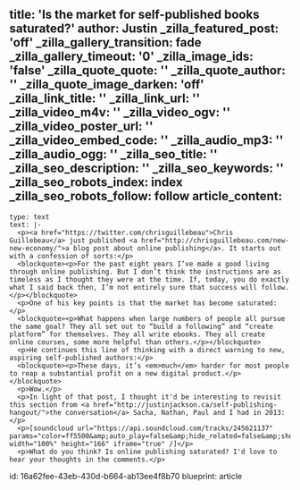 title: 'Is the market for self-published books saturated?'
author: Justin
_zilla_featured_post: 'off'
_zilla_gallery_transition: fade
_zilla_gallery_timeout: '0'
_zilla_image_ids: 'false'
_zilla_quote_quote: ''
_zilla_quote_author: ''
_zilla_quote_image_darken: 'off'
_zilla_link_title: ''
_zilla_link_url: ''
_zilla_video_m4v: ''
_zilla_video_ogv: ''
_zilla_video_poster_url: ''
_zilla_video_embed_code: ''
_zilla_audio_mp3: ''
_zilla_audio_ogg: ''
_zilla_seo_title: ''
_zilla_seo_description: ''
_zilla_seo_keywords: ''
_zilla_seo_robots_index: index
_zilla_seo_robots_follow: follow
article_content:
  -
    type: text
    text: |-
      <p><a href="https://twitter.com/chrisguillebeau">Chris Guillebeau</a> just published <a href="http://chrisguillebeau.com/new-new-economy/">a blog post about online publishing</a>. It starts out with a confession of sorts:</p>
      <blockquote><p>For the past eight years I’ve made a good living through online publishing. But I don’t think the instructions are as timeless as I thought they were at the time. If, today, you do exactly what I said back then, I’m not entirely sure that success will follow.</p></blockquote>
      <p>One of his key points is that the market has become saturated:</p>
      <blockquote><p>What happens when large numbers of people all pursue the same goal? They all set out to “build a following” and “create platform” for themselves. They all write ebooks. They all create online courses, some more helpful than others.</p></blockquote>
      <p>He continues this line of thinking with a direct warning to new, aspiring self-published authors:</p>
      <blockquote><p>These days, it’s <em>much</em> harder for most people to reap a substantial profit on a new digital product.</p></blockquote>
      <p>Wow.</p>
      <p>In light of that post, I thought it'd be interesting to revisit this section from <a href="http://justinjackson.ca/self-publishing-hangout/">the conversation</a> Sacha, Nathan, Paul and I had in 2013:</p>
      <p>[soundcloud url="https://api.soundcloud.com/tracks/245621137" params="color=ff5500&amp;auto_play=false&amp;hide_related=false&amp;show_comments=true&amp;show_user=true&amp;show_reposts=false" width="100%" height="166" iframe="true" /]</p>
      <p>What do you think? Is online publishing saturated? I'd love to hear your thoughts in the comments.</p>
id: 16a62fee-43eb-430d-b664-ab13ee4f8b70
blueprint: article

